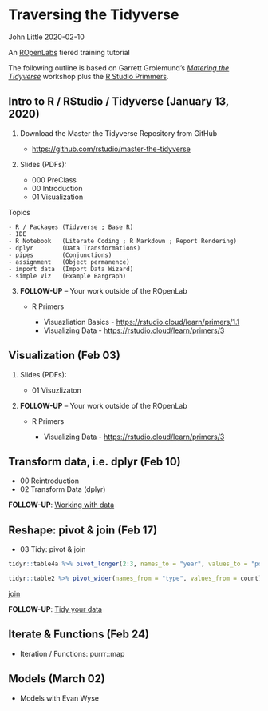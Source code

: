 Traversing the Tidyverse
================
John Little
2020-02-10

An [ROpenLabs](https://rfun.library.duke.edu/portfolio/r_open_labs/)
tiered training tutorial

<!-- README.md is generated from README.Rmd. Please edit that file -->

The following outline is based on Garrett Grolemund’s [*Matering the
Tidyverse*](https://github.com/rstudio/master-the-tidyverse) workshop
plus the [R Studio Primmers](https://rstudio.cloud/learn/primers).

## Intro to R / RStudio / Tidyverse (January 13, 2020)

1.  Download the Master the Tidyverse Repository from GitHub
    
      - <https://github.com/rstudio/master-the-tidyverse>

2.  Slides (PDFs):
    
      - 000 PreClass
      - 00 Introduction
      - 01 Visualization

Topics

    - R / Packages (Tidyverse ; Base R)
    - IDE
    - R Notebook   (Literate Coding ; R Markdown ; Report Rendering)
    - dplyr        (Data Transformations)
    - pipes        (Conjunctions)
    - assignment   (Object permanence)
    - import data  (Import Data Wizard)
    - simple Viz   (Example Bargraph)

3.  **FOLLOW-UP** – Your work outside of the ROpenLab
    
      - R Primers
        
          - Visuazliation Basics -
            <https://rstudio.cloud/learn/primers/1.1>
          - Visualizing Data - <https://rstudio.cloud/learn/primers/3>

## Visualization (Feb 03)

1.  Slides (PDFs):
    
      - 01 Visuzlizaton

2.  **FOLLOW-UP** – Your work outside of the ROpenLab
    
      - R Primers
        
          - Visualizing Data - <https://rstudio.cloud/learn/primers/3>

## Transform data, i.e. dplyr (Feb 10)

  - 00 Reintroduction
  - 02 Transform Data (dplyr)

**FOLLOW-UP**: [Working with
data](https://rstudio.cloud/learn/primers/2)

## Reshape: pivot & join (Feb 17)

  - 03 Tidy: pivot & join

<!-- end list -->

``` r
tidyr::table4a %>% pivot_longer(2:3, names_to = "year", values_to = "population")

tidyr::table2 %>% pivot_wider(names_from = "type", values_from = count)
```

[join](https://github.com/libjohn/intro2r-code/blob/master/02_join-skim-eda.Rmd)

**FOLLOW-UP**: [Tidy your data](https://rstudio.cloud/learn/primers/4)

## Iterate & Functions (Feb 24)

  - Iteration / Functions: purrr::map

## Models (March 02)

  - Models with Evan Wyse
